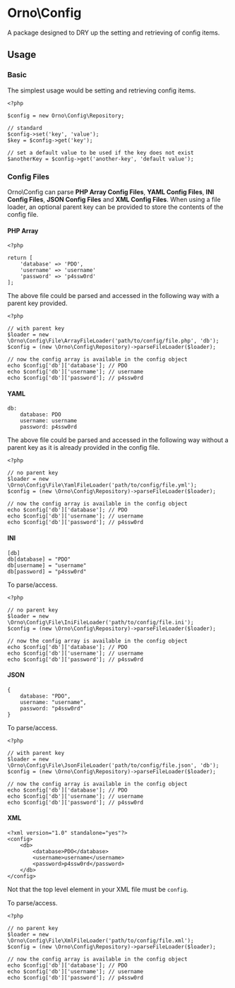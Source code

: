 # Orno\Config

A package designed to DRY up the setting and retrieving of config items.

## Usage

### Basic

The simplest usage would be setting and retrieving config items.

    <?php

    $config = new Orno\Config\Repository;

    // standard
    $config->set('key', 'value');
    $key = $config->get('key');

    // set a default value to be used if the key does not exist
    $anotherKey = $config->get('another-key', 'default value');

### Config Files

Orno\Config can parse **PHP Array Config Files**, **YAML Config Files**, **INI Config Files**, **JSON Config Files** and **XML Config Files**. When using a file loader, an optional parent key can be provided to store the contents of the config file.

#### PHP Array

    <?php

    return [
        'database' => 'PDO',
        'username' => 'username'
        'password' => 'p4ssw0rd'
    ];

The above file could be parsed and accessed in the following way with a parent key provided.

    <?php

    // with parent key
    $loader = new \Orno\Config\File\ArrayFileLoader('path/to/config/file.php', 'db');
    $config = (new \Orno\Config\Repository)->parseFileLoader($loader);

    // now the config array is available in the config object
    echo $config['db']['database']; // PDO
    echo $config['db']['username']; // username
    echo $config['db']['password']; // p4ssw0rd

#### YAML

    db:
        database: PDO
        username: username
        password: p4ssw0rd

The above file could be parsed and accessed in the following way without a parent key as it is already provided in the config file.

    <?php

    // no parent key
    $loader = new \Orno\Config\File\YamlFileLoader('path/to/config/file.yml');
    $config = (new \Orno\Config\Repository)->parseFileLoader($loader);

    // now the config array is available in the config object
    echo $config['db']['database']; // PDO
    echo $config['db']['username']; // username
    echo $config['db']['password']; // p4ssw0rd

#### INI

    [db]
    db[database] = "PDO"
    db[username] = "username"
    db[password] = "p4ssw0rd"

To parse/access.

    <?php

    // no parent key
    $loader = new \Orno\Config\File\IniFileLoader('path/to/config/file.ini');
    $config = (new \Orno\Config\Repository)->parseFileLoader($loader);

    // now the config array is available in the config object
    echo $config['db']['database']; // PDO
    echo $config['db']['username']; // username
    echo $config['db']['password']; // p4ssw0rd

#### JSON

    {
        database: "PDO",
        username: "username",
        password: "p4ssw0rd"
    }

To parse/access.

    <?php

    // with parent key
    $loader = new \Orno\Config\File\JsonFileLoader('path/to/config/file.json', 'db');
    $config = (new \Orno\Config\Repository)->parseFileLoader($loader);

    // now the config array is available in the config object
    echo $config['db']['database']; // PDO
    echo $config['db']['username']; // username
    echo $config['db']['password']; // p4ssw0rd

#### XML

    <?xml version="1.0" standalone="yes"?>
    <config>
        <db>
            <database>PDO</database>
            <username>username</username>
            <password>p4ssw0rd</password>
        </db>
    </config>

Not that the top level element in your XML file must be `config`.

To parse/access.

    <?php

    // no parent key
    $loader = new \Orno\Config\File\XmlFileLoader('path/to/config/file.xml');
    $config = (new \Orno\Config\Repository)->parseFileLoader($loader);

    // now the config array is available in the config object
    echo $config['db']['database']; // PDO
    echo $config['db']['username']; // username
    echo $config['db']['password']; // p4ssw0rd
